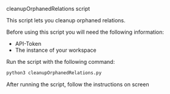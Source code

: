 cleanupOrphanedRelations script

This script lets you cleanup orphaned relations.  

Before using this script you will need the following information:
- API-Token
- The instance of your workspace

Run the script with the following command:  
```bash
python3 cleanupOrphanedRelations.py
```

After running the script, follow the instructions on screen